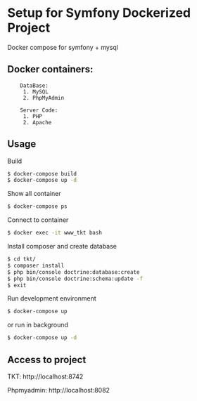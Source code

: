 # Setup for Symfony Dockerized Project
Docker compose for symfony + mysql

## Docker containers:

		DataBase:
		 1. MySQL
		 2. PhpMyAdmin
		
		Server Code:
		 1. PHP
		 2. Apache


Usage
-----
Build
```bash
$ docker-compose build
$ docker-compose up -d
```
Show all container
```bash
$ docker-compose ps
```
Connect to container
```bash
$ docker exec -it www_tkt bash
```
Install composer and create database
```bash
$ cd tkt/
$ composer install
$ php bin/console doctrine:database:create
$ php bin/console doctrine:schema:update -f
$ exit
```

Run development environment
```bash
$ docker-compose up
```
or run in background
```bash
$ docker-compose up -d
```


Access to project
------------------

TKT: http://localhost:8742

Phpmyadmin: http://localhost:8082